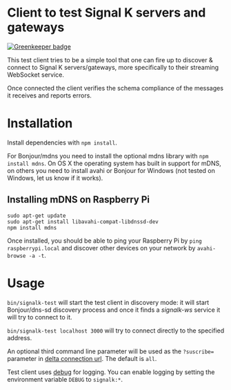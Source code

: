 # Client to test Signal K servers and gateways

[![Greenkeeper badge](https://badges.greenkeeper.io/SignalK/testclient.svg)](https://greenkeeper.io/)

This test client tries to be a simple tool that one can fire up to discover & connect to Signal K servers/gateways, more specifically to their streaming WebSocket service.

Once connected the client verifies the schema compliance of the messages it receives and reports errors.

# Installation

Install dependencies with `npm install`.

For Bonjour/mdns you need to install the optional mdns library with `npm install mdns`. On OS X the operating system has built in support for mDNS, on others you need to install avahi or Bonjour for Windows (not tested on Windows, let us know if it works).

## Installing mDNS on Raspberry Pi
```
sudo apt-get update
sudo apt-get install libavahi-compat-libdnssd-dev
npm install mdns
```

Once installed, you should be able to ping your Raspberry Pi by `ping raspberrypi.local` and discover other devices on your network by `avahi-browse -a -t`.

# Usage

`bin/signalk-test` will start the test client in discovery mode: it will start Bonjour/dns-sd discovery process and once it finds a _signalk-ws_ service it will try to connect to it.

`bin/signalk-test localhost 3000` will try to connect directly to the specified address.

An optional third command line parameter will be used as the `?suscribe=` parameter in [delta connection url](http://signalk.org/specification/master/streaming_api.html). The default is `all`.

Test client uses [debug](https://www.npmjs.com/package/debug) for logging. You can enable logging by setting the environment variable `DEBUG` to `signalk:*`.
